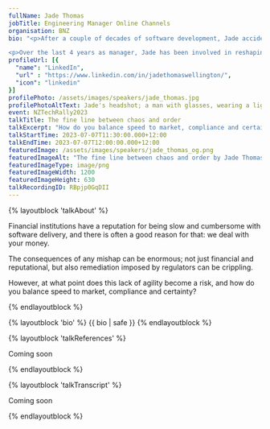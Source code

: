 ```yaml
---
fullName: Jade Thomas
jobTitle: Engineering Manager Online Channels
organisation: BNZ
bio: "<p>After a couple of decades of software development, Jade accidentally found himself in an engineering leadership role. Initially not keen on the engineering manager title, as he never saw himself as a manager, but enticed by the hope of having some influence in building a better environment for engineers to flourish. Jade fights to keep the management part of the role to a minimum while trying to stay relevant and valuable to engineers.</p>

<p>Over the last 4 years as manager, Jade has been involved in reshaping BNZ online banking ways of working — standardising and industrialising their software patterns, increasing their scalability and reliability — all while the organisation reshapes their technology business unit.</p>"
profileUrl: [{
  "name": "LinkedIn",
  "url" : "https://www.linkedin.com/in/jadethomaswellington/",
  "icon": "linkedin"
}]
profilePhoto: /assets/images/speakers/jade_thomas.jpg
profilePhotoAltText: Jade's headshot; a man with glasses, wearing a light blue pattern shirt and a dark blue woollen jacket.
event: NZTechRally2023
talkTitle: The fine line between chaos and order
talkExcerpt: "How do you balance speed to market, compliance and certainty in a financial institution?"
talkStartTime: 2023-07-07T11:30:00.000+12:00
talkEndTime: 2023-07-07T12:00:00.000+12:00
featuredImage: /assets/images/speakers/jade_thomas_og.png
featuredImageAlt: "The fine line between chaos and order by Jade Thomas, Engineering Manager Online Channels at BNZ. Join us to hear Jade and other speakers at NZ Tech Rally, 7th July, Wellington"
featuredImageType: image/png
featuredImageWidth: 1200
featuredImageHeight: 630
talkRecordingID: RBpjp0GqDII
---
```


{% layoutblock 'talkAbout' %}

<p>
  Financial institutions have a reputation for being slow and cumbersome with software delivery, and there is often a good reason for that: we deal with your money.
</p>

<p>
  The consequences of any mishap can be enormous; not just financial and reputational, but also remediation imposed by regulators can be crippling.
</p>

<p>
  However, at what point does this lack of agility become a risk, and how do you balance speed to market, compliance and certainty?
</p>
{% endlayoutblock %}

{% layoutblock 'bio' %}
{{ bio | safe }}
{% endlayoutblock %}

{% layoutblock 'talkReferences' %}

<p>Coming soon</p>
{% endlayoutblock %}

{% layoutblock 'talkTranscript' %}

<p>Coming soon</p>
{% endlayoutblock %}
